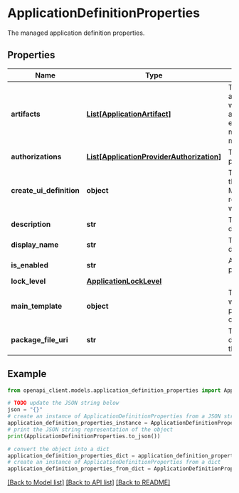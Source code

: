 # ApplicationDefinitionProperties

The managed application definition properties.

## Properties

Name | Type | Description | Notes
------------ | ------------- | ------------- | -------------
**artifacts** | [**List[ApplicationArtifact]**](ApplicationArtifact.md) | The collection of managed application artifacts. The portal will use the files specified as artifacts to construct the user experience of creating a managed application from a managed application definition. | [optional] 
**authorizations** | [**List[ApplicationProviderAuthorization]**](ApplicationProviderAuthorization.md) | The managed application provider authorizations. | 
**create_ui_definition** | **object** | The createUiDefinition json for the backing template with Microsoft.Solutions/applications resource. It can be a JObject or well-formed JSON string. | [optional] 
**description** | **str** | The managed application definition description. | [optional] 
**display_name** | **str** | The managed application definition display name. | [optional] 
**is_enabled** | **str** | A value indicating whether the package is enabled or not. | [optional] 
**lock_level** | [**ApplicationLockLevel**](ApplicationLockLevel.md) |  | 
**main_template** | **object** | The inline main template json which has resources to be provisioned. It can be a JObject or well-formed JSON string. | [optional] 
**package_file_uri** | **str** | The managed application definition package file Uri. Use this element | [optional] 

## Example

```python
from openapi_client.models.application_definition_properties import ApplicationDefinitionProperties

# TODO update the JSON string below
json = "{}"
# create an instance of ApplicationDefinitionProperties from a JSON string
application_definition_properties_instance = ApplicationDefinitionProperties.from_json(json)
# print the JSON string representation of the object
print(ApplicationDefinitionProperties.to_json())

# convert the object into a dict
application_definition_properties_dict = application_definition_properties_instance.to_dict()
# create an instance of ApplicationDefinitionProperties from a dict
application_definition_properties_from_dict = ApplicationDefinitionProperties.from_dict(application_definition_properties_dict)
```
[[Back to Model list]](../README.md#documentation-for-models) [[Back to API list]](../README.md#documentation-for-api-endpoints) [[Back to README]](../README.md)


